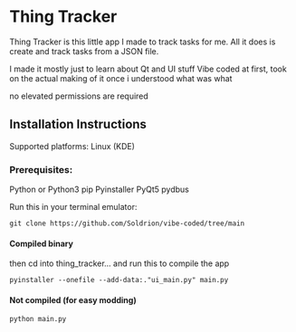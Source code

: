 # Thing Tracker

Thing Tracker is this little app I made to track tasks for me.
All it does is create and track tasks from a JSON file.

I made it mostly just to learn about Qt and UI stuff
Vibe coded at first, took on the actual making of it once i understood what was what

no elevated permissions are required

## Installation Instructions

Supported platforms: Linux (KDE)

### Prerequisites:

Python or Python3
pip
Pyinstaller
PyQt5
pydbus

Run this in your terminal emulator:
```
git clone https://github.com/Soldrion/vibe-coded/tree/main
```

#### Compiled binary
then cd into thing_tracker...
and run this to compile the app
```
pyinstaller --onefile --add-data:."ui_main.py" main.py
```
#### Not compiled (for easy modding)
```
python main.py
```
